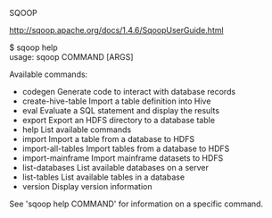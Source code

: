 SQOOP

http://sqoop.apache.org/docs/1.4.6/SqoopUserGuide.html

$ sqoop help <br />
usage: sqoop COMMAND [ARGS] <br />

Available commands: <br />
  * codegen            Generate code to interact with database records <br />
  * create-hive-table  Import a table definition into Hive <br />
  * eval               Evaluate a SQL statement and display the results <br />
  * export             Export an HDFS directory to a database table <br />
  * help               List available commands <br />
  * import             Import a table from a database to HDFS <br />
  * import-all-tables  Import tables from a database to HDFS <br />
  * import-mainframe   Import mainframe datasets to HDFS <br />
  * list-databases     List available databases on a server <br />
  * list-tables        List available tables in a database <br />
  * version            Display version information <br />

See 'sqoop help COMMAND' for information on a specific command. 
